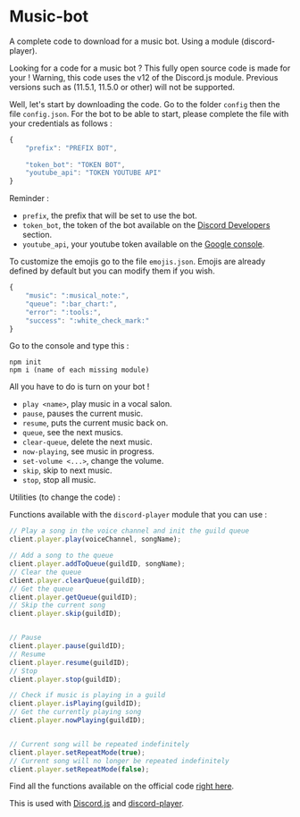 # Music-bot
A complete code to download for a music bot. Using a module (discord-player).

Looking for a code for a music bot ? This fully open source code is made for your !
Warning, this code uses the v12 of the Discord.js module. Previous versions such as (11.5.1, 11.5.0 or other) will not be supported.

Well, let's start by downloading the code.
Go to the folder `config` then the file `config.json`.
For the bot to be able to start, please complete the file with your credentials as follows :

```js
{
    "prefix": "PREFIX BOT",
    
    "token_bot": "TOKEN BOT",
    "youtube_api": "TOKEN YOUTUBE API"
}
```

Reminder :

- `prefix`, the prefix that will be set to use the bot.
- `token_bot`, the token of the bot available on the [Discord Developers](https://discordapp.com/developers/applications) section.
- `youtube_api`, your youtube token available on the [Google console](https://console.developers.google.com). 

To customize the emojis go to the file `emojis.json`.
Emojis are already defined by default but you can modify them if you wish.

```js
{
    "music": ":musical_note:",
    "queue": ":bar_chart:",
    "error": ":tools:",
    "success": ":white_check_mark:"
}
```

Go to the console and type this :

```
npm init
npm i (name of each missing module)
```

All you have to do is turn on your bot !

- `play <name>`, play music in a vocal salon.
- `pause`, pauses the current music.
- `resume`, puts the current music back on. 
- `queue`, see the next musics.
- `clear-queue`, delete the next music.
- `now-playing`, see music in progress.
- `set-volume <...>`, change the volume.
- `skip`, skip to next music.
- `stop`, stop all music.


Utilities (to change the code) :

Functions available with the `discord-player` module that you can use :

```js
// Play a song in the voice channel and init the guild queue
client.player.play(voiceChannel, songName);

// Add a song to the queue
client.player.addToQueue(guildID, songName);
// Clear the queue
client.player.clearQueue(guildID);
// Get the queue
client.player.getQueue(guildID);
// Skip the current song
client.player.skip(guildID);


// Pause
client.player.pause(guildID);
// Resume
client.player.resume(guildID);
// Stop
client.player.stop(guildID);

// Check if music is playing in a guild
client.player.isPlaying(guildID);
// Get the currently playing song
client.player.nowPlaying(guildID);


// Current song will be repeated indefinitely
client.player.setRepeatMode(true);
// Current song will no longer be repeated indefinitely
client.player.setRepeatMode(false);
```

Find all the functions available on the official code [right here](https://github.com/Androz2091/discord-player).

This is used with [Discord.js](https://www.npmjs.com/package/discord.js) and [discord-player](https://www.npmjs.com/package/discord-player).
